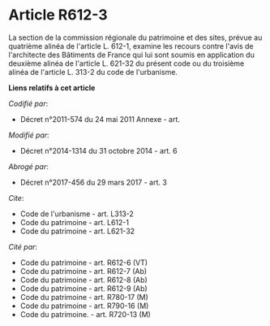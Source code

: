 # Article R612-3

La section de la commission régionale du patrimoine et des sites, prévue au quatrième alinéa de l'article L. 612-1, examine
les recours contre l'avis de l'architecte des Bâtiments de France qui lui sont soumis en application du deuxième alinéa de
l'article L. 621-32 du présent code ou du troisième alinéa de l'article L. 313-2 du code de l'urbanisme.

**Liens relatifs à cet article**

_Codifié par_:

  - Décret n°2011-574 du 24 mai 2011 Annexe - art.

_Modifié par_:

  - Décret n°2014-1314 du 31 octobre 2014 - art. 6

_Abrogé par_:

  - Décret n°2017-456 du 29 mars 2017 - art. 3

_Cite_:

  - Code de l'urbanisme - art. L313-2
  - Code du patrimoine - art. L612-1
  - Code du patrimoine - art. L621-32

_Cité par_:

  - Code du patrimoine - art. R612-6 (VT)
  - Code du patrimoine - art. R612-7 (Ab)
  - Code du patrimoine - art. R612-8 (Ab)
  - Code du patrimoine - art. R612-9 (Ab)
  - Code du patrimoine - art. R780-17 (M)
  - Code du patrimoine - art. R790-16 (M)
  - Code du patrimoine. - art. R720-13 (M)
